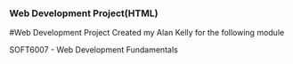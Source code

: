 ### Web Development Project(HTML)

#Web Development Project Created my Alan Kelly for the following module

SOFT6007 - Web Development Fundamentals


